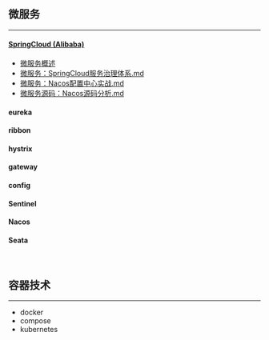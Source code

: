 ## 微服务

***

#### [SpringCloud (Alibaba)](https://github.com/alibaba/spring-cloud-alibaba/blob/master/README-zh.md)

- [微服务概述](/docs/springcloud/微服务概述.md)
- [微服务：SpringCloud服务治理体系.md](/docs/springcloud/微服务：SpringCloud服务治理体系.md)
- [微服务：Nacos配置中心实战.md](/docs/springcloud/微服务：Nacos配置中心实战.md)
- [微服务源码：Nacos源码分析.md](/docs/springcloud/微服务源码：Nacos源码分析.md)

#### eureka

#### ribbon

#### hystrix

#### gateway

#### config

#### Sentinel

#### Nacos

#### Seata

<br>

## 容器技术

***

- docker
- compose
- kubernetes
